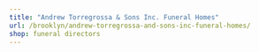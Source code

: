 ```yaml
---
title: "Andrew Torregrossa & Sons Inc. Funeral Homes"
url: /brooklyn/andrew-torregrossa-and-sons-inc-funeral-homes/
shop: funeral directors
---
```

